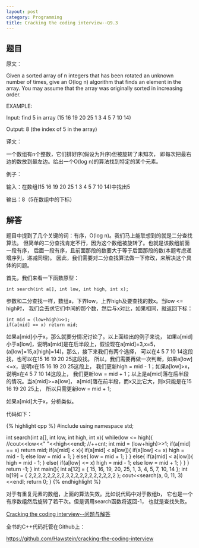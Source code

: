 ```yaml
---
layout: post
category: Programming
title: Cracking the coding interview--Q9.3
---
```


## 题目

原文：

Given a sorted array of n integers that has been rotated an unknown 
number of times, give an O(log n) algorithm that finds an element in 
the array. You may assume that the array was originally sorted in 
increasing order.

EXAMPLE:

Input: find 5 in array (15 16 19 20 25 1 3 4 5 7 10 14)

Output: 8 (the index of 5 in the array)

译文：

一个数组有n个整数，它们排好序(假设为升序)但被旋转了未知次，
即每次把最右边的数放到最左边。给出一个O(log n)的算法找到特定的某个元素。

例子：

输入：在数组(15 16 19 20 25 1 3 4 5 7 10 14)中找出5

输出：8（5在数组中的下标）

## 解答

题目中提到了几个关键的词：有序，O(log n)。我们马上能联想到的就是二分查找算法。
但简单的二分查找肯定不行，因为这个数组被旋转了。也就是该数组前面一段有序，
后面一段有序，且前面那段的数要大于等于后面那段的数(本题考虑递增序列，递减同理)。
因此，我们需要对二分查找算法做一下修改，来解决这个具体的问题。

首先，我们来看一下函数原型：

	int search(int a[], int low, int high, int x);
	
参数和二分查找一样，数组a，下界low，上界high及要查找的数x。当low <= high时，
我们会去求它们中间的那个数，然后与x对比，如果相同，就返回下标：

	int mid = (low+high)>>1;
    if(a[mid] == x) return mid;

如果a[mid]小于x，那么就要分情况讨论了。以上面给出的例子来说，
如果a[mid]小于a[low]，说明a[mid]是在后半段上，假设现在a[mid]=3,x=5，
(a[low]=15,a[high]=14)，那么，接下来我们有两个选择，
可以在4 5 7 10 14这段找，也可以在15 16 19 20 25这段找。
所以，我们需要再做一次判断，如果a[low]<=x，说明x在15 16 19 20 25这段上，
我们更新high = mid - 1；如果a[low]>x，说明x在4 5 7 10 14这段上，
我们更新low = mid + 1；以上是a[mid]落在后半段的情况。当a[mid]>=a[low]，
a[mid]落在前半段，而x又比它大，则x只能是在15 16 19 20 25上，
所以只需更新low = mid + 1;

如果a[mid]大于x，分析类似。

代码如下：

{% highlight cpp %}
#include <iostream>
using namespace std;

int search(int a[], int low, int high, int x){
    while(low <= high){
        //cout<<low<<" "<<high<<endl;
        //++cnt;
        int mid = (low+high)>>1;
        if(a[mid] == x) return mid;
        if(a[mid] < x){
            if(a[mid] < a[low]){
                if(a[low] <= x) high = mid - 1;
                else low = mid + 1;
            }
            else{
                low = mid + 1;
            }
        }
        else{
            if(a[mid] < a[low]){
                high = mid - 1;
            }
            else{
                if(a[low] <= x) high = mid - 1;
                else low = mid + 1;
            }
        }
    }
    return -1;
}
int main(){
    int a[12] = {
        15, 16, 19, 20, 25, 1, 3, 4, 5, 7, 10, 14
    };
    int b[19] = {
        2,2,2,2,2,2,2,2,3,2,2,2,2,2,2,2,2,2,2
    };
    cout<<search(a, 0, 11, 3)<<endl;
    return 0;
}
{% endhighlight %}

对于有重复元素的数组，上面的算法失效。比如说代码中对于数组b，
它也是一个有序数组然后旋转了若干次。但是调用search函数将返回-1，
也就是查找失败。

[Cracking the coding interview--问题与解答](/posts/ctci-solutions-contents.html)

全书的C++代码托管在Github上：

<https://github.com/Hawstein/cracking-the-coding-interview>

